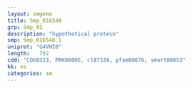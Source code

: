 ```yaml
---
layout: smgene
title: Smp_016540
grp: Smp_01
description: "hypothetical protein"
smp: Smp_016540.1
uniprot: "G4VHI0"
length:   792
cdd: "COG0323, PRK00095, cl07336, pfam08676, smart00853"
kk: ns
categories: sm
---
```

